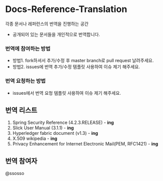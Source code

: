# Docs-Reference-Translation
각종 문서나 레퍼런스의 번역을 진행하는 공간

- 공개되어 있는 문서들을 개인적으로 번역합니다.

### 번역에 참여하는 방법
- 방법1. fork하셔서 추가/수정 후 master branch로 pull request 날려주세요.
- 방법2. issues에 번역 추가/수정 템플릿 사용하여 이슈 제기 해주세요.

### 번역 요청하는 방법
- issues에서 번역 요청 템플릿 사용하여 이슈 제기 해주세요.


## 번역 리스트
1. Spring Security Reference (4.2.3.RELEASE) - **ing**
2. Slick User Manual (3.1.1) - **ing**
3. Hyperledger fabric document (v1.3) - **ing**
4. X.509 wikipedia - **ing**
5. Privacy Enhancement for Internet Electronic Mail(PEM, RFC1421) - **ing**

## 번역 참여자
@ssosso
